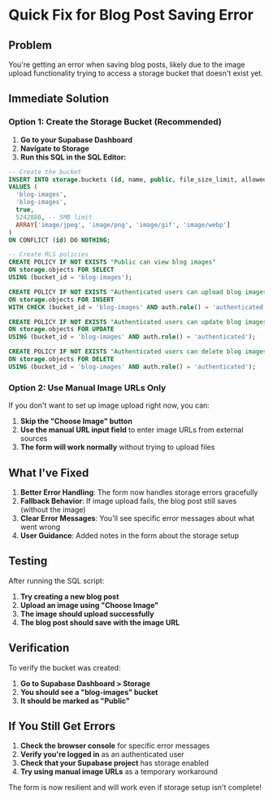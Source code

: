 # Quick Fix for Blog Post Saving Error

## Problem
You're getting an error when saving blog posts, likely due to the image upload functionality trying to access a storage bucket that doesn't exist yet.

## Immediate Solution

### Option 1: Create the Storage Bucket (Recommended)

1. **Go to your Supabase Dashboard**
2. **Navigate to Storage**
3. **Run this SQL in the SQL Editor:**

```sql
-- Create the bucket
INSERT INTO storage.buckets (id, name, public, file_size_limit, allowed_mime_types)
VALUES (
  'blog-images', 
  'blog-images', 
  true, 
  5242880, -- 5MB limit
  ARRAY['image/jpeg', 'image/png', 'image/gif', 'image/webp']
)
ON CONFLICT (id) DO NOTHING;

-- Create RLS policies
CREATE POLICY IF NOT EXISTS "Public can view blog images" 
ON storage.objects FOR SELECT 
USING (bucket_id = 'blog-images');

CREATE POLICY IF NOT EXISTS "Authenticated users can upload blog images" 
ON storage.objects FOR INSERT 
WITH CHECK (bucket_id = 'blog-images' AND auth.role() = 'authenticated');

CREATE POLICY IF NOT EXISTS "Authenticated users can update blog images" 
ON storage.objects FOR UPDATE 
USING (bucket_id = 'blog-images' AND auth.role() = 'authenticated');

CREATE POLICY IF NOT EXISTS "Authenticated users can delete blog images" 
ON storage.objects FOR DELETE 
USING (bucket_id = 'blog-images' AND auth.role() = 'authenticated');
```

### Option 2: Use Manual Image URLs Only

If you don't want to set up image upload right now, you can:

1. **Skip the "Choose Image" button**
2. **Use the manual URL input field** to enter image URLs from external sources
3. **The form will work normally** without trying to upload files

## What I've Fixed

1. **Better Error Handling**: The form now handles storage errors gracefully
2. **Fallback Behavior**: If image upload fails, the blog post still saves (without the image)
3. **Clear Error Messages**: You'll see specific error messages about what went wrong
4. **User Guidance**: Added notes in the form about the storage setup

## Testing

After running the SQL script:

1. **Try creating a new blog post**
2. **Upload an image using "Choose Image"**
3. **The image should upload successfully**
4. **The blog post should save with the image URL**

## Verification

To verify the bucket was created:

1. **Go to Supabase Dashboard > Storage**
2. **You should see a "blog-images" bucket**
3. **It should be marked as "Public"**

## If You Still Get Errors

1. **Check the browser console** for specific error messages
2. **Verify you're logged in** as an authenticated user
3. **Check that your Supabase project** has storage enabled
4. **Try using manual image URLs** as a temporary workaround

The form is now resilient and will work even if storage setup isn't complete!
